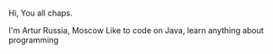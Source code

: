 Hi, You all chaps.

I'm Artur
Russia, Moscow
Like to code on Java, learn anything about programming
